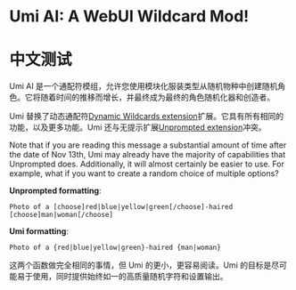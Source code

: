 # Umi AI: A WebUI Wildcard Mod!

# 中文测试

Umi AI 是一个通配符模组，允许您使用模块化服装类型从随机物种中创建随机角色。它将随着时间的推移而增长，并最终成为最终的角色随机化器和创造者。

Umi 替换了动态通配符[Dynamic Wildcards extension](https://github.com/AUTOMATIC1111/stable-diffusion-webui-wildcards)扩展。它具有所有相同的功能，以及更多功能。Umi 还与无提示扩展[Unprompted extension](https://github.com/ThereforeGames/unprompted)冲突。

Note that if you are reading this message a substantial amount of time after the date of Nov 13th, Umi may already have the majority of capabilities that Unprompted does. Additionally, it will almost certainly be easier to use. For example, what if you want to create a random choice of multiple options?

**Unprompted formatting**:

    Photo of a [choose]red|blue|yellow|green[/choose]-haired [choose]man|woman[/choose]

**Umi formatting**:

    Photo of a {red|blue|yellow|green}-haired {man|woman}

这两个函数做完全相同的事情，但 Umi 的更小，更容易阅读。Umi 的目标是尽可能易于使用，同时提供始终如一的高质量随机字符和设置输出。

